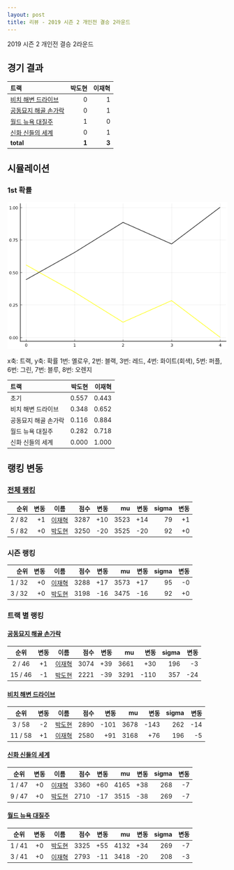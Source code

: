 ```yaml
---
layout: post
title: 리뷰 - 2019 시즌 2 개인전 결승 2라운드
---
```


2019 시즌 2 개인전 결승 2라운드


## 경기 결과

| 트랙 | 박도현 | 이재혁 |
|:---|---:|---:|
| [비치 해변 드라이브](../haebyun) | 0 | 1 |
| [공동묘지 해골 손가락](../haeson) | 0 | 1 |
| [월드 뉴욕 대질주](../newyork) | 1 | 0 |
| [신화 신들의 세계](../shinsegye) | 0 | 1 |
| __total__ |__1__ |__3__ |



## 시뮬레이션


### 1st 확률


![](../images/s2019-2-6-2-1st.png)

x축: 트랙, y축: 확률
1번: 옐로우, 2번: 블랙, 3번: 레드, 4번: 화이트(회색), 5번: 퍼플, 6번: 그린, 7번: 블루, 8번: 오렌지

| 트랙 | 박도현 | 이재혁 |
|:---|---:|---:|
| 초기 | 0.557 | 0.443 |
| 비치 해변 드라이브 | 0.348 | 0.652 |
| 공동묘지 해골 손가락 | 0.116 | 0.884 |
| 월드 뉴욕 대질주 | 0.282 | 0.718 |
| 신화 신들의 세계 | 0.000 | 1.000 |


## 랭킹 변동


### [전체 랭킹](../singles-full)

| 순위 | 변동 | 이름 | 점수 | 변동 | mu | 변동 | sigma | 변동 |
|---:|---:|:---:|---:|---:|---:|---:|---:|---:|
| 2 / 82 | +1 | [이재혁](../ijaehyeok) | 3287 | +10 | 3523 | +14 | 79 | +1 |
| 5 / 82 | +0 | [박도현](../bakdohyeon) | 3250 | -20 | 3525 | -20 | 92 | +0 |

### 시즌 랭킹

| 순위 | 변동 | 이름 | 점수 | 변동 | mu | 변동 | sigma | 변동 |
|---:|---:|:---:|---:|---:|---:|---:|---:|---:|
| 1 / 32 | +0 | [이재혁](../ijaehyeok) | 3288 | +17 | 3573 | +17 | 95 | -0 |
| 3 / 32 | +0 | [박도현](../bakdohyeon) | 3198 | -16 | 3475 | -16 | 92 | +0 |

### 트랙 별 랭킹


#### [공동묘지 해골 손가락](../haeson)

| 순위 | 변동 | 이름 | 점수 | 변동 | mu | 변동 | sigma | 변동 |
|:---:|:---:|:---:|---:|---:|---:|---:|---:|---:|
| 2 / 46 | +1 | [이재혁](../ijaehyeok) | 3074 | +39 | 3661 | +30 | 196 | -3 |
| 15 / 46 | -1 | [박도현](../bakdohyeon) | 2221 | -39 | 3291 | -110 | 357 | -24 |

#### [비치 해변 드라이브](../haebyun)

| 순위 | 변동 | 이름 | 점수 | 변동 | mu | 변동 | sigma | 변동 |
|:---:|:---:|:---:|---:|---:|---:|---:|---:|---:|
| 3 / 58 | -2 | [박도현](../bakdohyeon) | 2890 | -101 | 3678 | -143 | 262 | -14 |
| 11 / 58 | +1 | [이재혁](../ijaehyeok) | 2580 | +91 | 3168 | +76 | 196 | -5 |

#### [신화 신들의 세계](../shinsegye)

| 순위 | 변동 | 이름 | 점수 | 변동 | mu | 변동 | sigma | 변동 |
|:---:|:---:|:---:|---:|---:|---:|---:|---:|---:|
| 1 / 47 | +0 | [이재혁](../ijaehyeok) | 3360 | +60 | 4165 | +38 | 268 | -7 |
| 9 / 47 | +0 | [박도현](../bakdohyeon) | 2710 | -17 | 3515 | -38 | 269 | -7 |

#### [월드 뉴욕 대질주](../newyork)

| 순위 | 변동 | 이름 | 점수 | 변동 | mu | 변동 | sigma | 변동 |
|:---:|:---:|:---:|---:|---:|---:|---:|---:|---:|
| 1 / 41 | +0 | [박도현](../bakdohyeon) | 3325 | +55 | 4132 | +34 | 269 | -7 |
| 3 / 41 | +0 | [이재혁](../ijaehyeok) | 2793 | -11 | 3418 | -20 | 208 | -3 |
